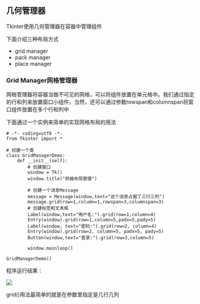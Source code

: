 ## 几何管理器 ##

Tkinter使用几何管理器在容器中管理组件  

下面介绍三种布局方式  
* grid manager  
* pack manager  
* place manager  

### Grid Manager网格管理器 ###

网格管理器将容器当做不可见的网格，可以将组件放置在单元格中。我们通过指定的行和列来放置窗口小组件，当然，还可以通过参数rowspan和columnspan将窗口组件放置在多个行和列中  

下面通过一个实例来简单的实现网格布局的用法


	# -*- coding=utf8 -*-
	from Tkinter import *
	
	# 创建一个类
	class GridManagerDemo:
	    def __init__(self):
	        # 创建窗口
	        window = Tk()
	        window.title("网格布局管理")
	
	        # 创建一个消息Message
	        message = Message(window,text="这个消息占据了三行三列")
	        message.grid(row=1,column=1,rowspan=3,columnspan=3)
	        # 创建标签和文本框
	        Label(window,text="用户名:").grid(row=1,column=4)
	        Entry(window).grid(row=1,column=5,padx=5,pady=5)
	        Label(window, text="密码:").grid(row=2, column=4)
	        Entry(window).grid(row=2, column=5, padx=5, pady=5)
	        Button(window,text="登录:").grid(row=3,column=5)
	
	        window.mainloop()
	
	GridManagerDemo()


程序运行结果： 

![](http://i.imgur.com/IzODXhb.png)

grid()用法最简单的就是在参数里指定是几行几列  



